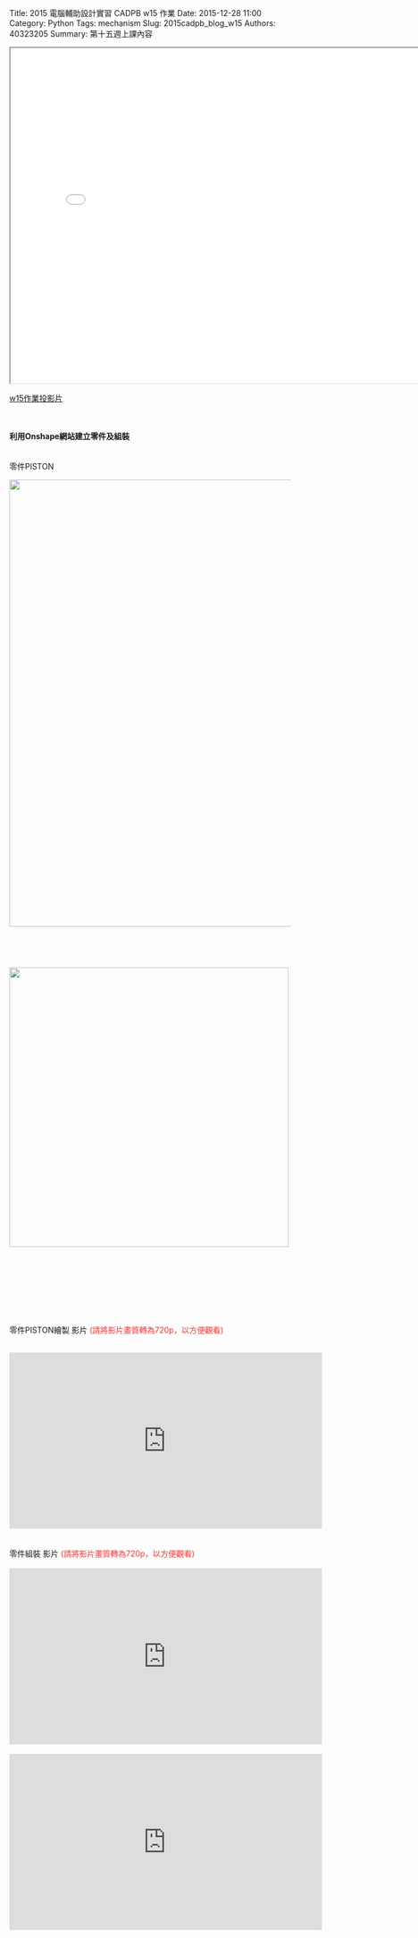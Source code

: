 Title: 2015 電腦輔助設計實習 CADPB w15 作業
Date: 2015-12-28 11:00
Category: Python
Tags: mechanism
Slug: 2015cadpb_blog_w15
Authors: 40323205
Summary: 第十五週上課內容

<iframe src="cadp_w15_lecture.html" width="800" height="600"></iframe>

<p><a href="cadp_w15_lecture.html" target="_blank">w15作業投影片</a></p>
</br>
</br>
<b>利用Onshape網站建立零件及組裝</b>
</br>
</br>
</br>
零件PISTON</br>

<img src="https://copy.com/UtouKFc2puy30rSO" width="800" ></img></br></br></br>


<img src="https://copy.com/hxxCwcuL9GtpKXKC" width="500" ></img>
</br></br></br>
==================================================
</br></br></br>
零件PISTON繪製 影片 <font color="#FF3333">(請將影片畫質轉為720p，以方便觀看)</font></br></br>

<iframe width="560" height="315" src="https://www.youtube.com/embed/xtJInLFEEr0" frameborder="0" allowfullscreen></iframe>
</br></br></br>
零件組裝 影片 <font color="#FF3333">(請將影片畫質轉為720p，以方便觀看)</font></br></br>
<iframe width="560" height="315" src="https://www.youtube.com/embed/ZmXhyluYZUc" frameborder="0" allowfullscreen></iframe>
</br></br>
<iframe width="560" height="315" src="https://www.youtube.com/embed/kYZTrEgOQRI" frameborder="0" allowfullscreen></iframe>
</br></br></br></br>
